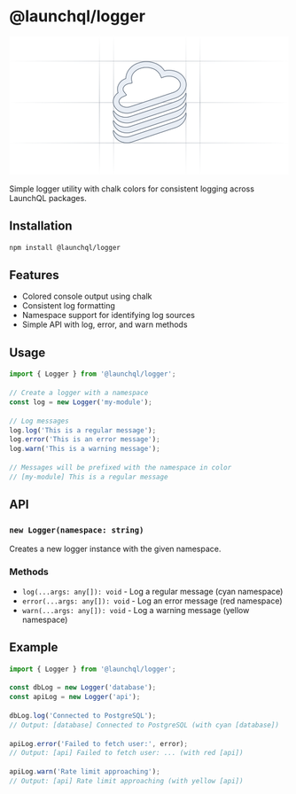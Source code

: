 # @launchql/logger

<p align="center" width="100%">
  <img height="250" src="https://raw.githubusercontent.com/launchql/launchql/refs/heads/main/assets/outline-logo.svg" />
</p>

Simple logger utility with chalk colors for consistent logging across LaunchQL packages.

## Installation

```bash
npm install @launchql/logger
```

## Features

- Colored console output using chalk
- Consistent log formatting
- Namespace support for identifying log sources
- Simple API with log, error, and warn methods

## Usage

```typescript
import { Logger } from '@launchql/logger';

// Create a logger with a namespace
const log = new Logger('my-module');

// Log messages
log.log('This is a regular message');
log.error('This is an error message');
log.warn('This is a warning message');

// Messages will be prefixed with the namespace in color
// [my-module] This is a regular message
```

## API

### `new Logger(namespace: string)`

Creates a new logger instance with the given namespace.

### Methods

- `log(...args: any[]): void` - Log a regular message (cyan namespace)
- `error(...args: any[]): void` - Log an error message (red namespace)
- `warn(...args: any[]): void` - Log a warning message (yellow namespace)

## Example

```typescript
import { Logger } from '@launchql/logger';

const dbLog = new Logger('database');
const apiLog = new Logger('api');

dbLog.log('Connected to PostgreSQL');
// Output: [database] Connected to PostgreSQL (with cyan [database])

apiLog.error('Failed to fetch user:', error);
// Output: [api] Failed to fetch user: ... (with red [api])

apiLog.warn('Rate limit approaching');
// Output: [api] Rate limit approaching (with yellow [api])
```